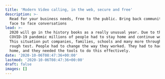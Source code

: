 ```yaml
---
title: 'Modern Video calling, in the web, secure and free'
description: >-
  Read for your business needs, free to the public. Bring back community, and
  face to face conversations
lead: >-
  2020 will go in the history books as a really unusual year. Due to the
  COVID-19 pandemic millions of people had to stay home and continue working.
  This situation put companies, families, schools and many more through a very
  rough test. People had to change the way they worked. They had to hack from
  home, and they needed the tools to do this effectively.
date: '2020-10-06T08:47:36+00:00'
lastmod: '2020-10-06T08:47:36+00:00'
draft: false
images: []
---
```

